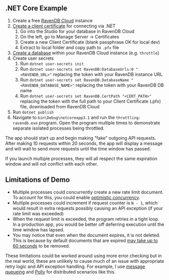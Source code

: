 ## .NET Core Example

1. Create a free [RavenDB Cloud](https://cloud.ravendb.com) instance
1. [Create a client certificate](https://ravendb.net/docs/article-page/4.2/csharp/server/security/authentication/certificate-management) for connecting via .NET
   1. Go into the Studio for your database in RavenDB Cloud
   1. On the left, go to Manage Server -> Certificates
   1. Create a new Client Certificate (blank passphrase OK for local dev)
   1. Extract to local folder and copy path to `.pfx` file
1. [Create a database](https://ravendb.net/docs/article-page/4.2/csharp/studio/server/databases/create-new-database/general-flow) within your RavenDB Cloud instance (e.g. `throttle`)
1. Create user secrets
   1. Run `dotnet user-secrets init`
   1. Run `dotnet user-secrets set RavenDB:DatabaseUrls:0 "<RAVENDB_URL>"` replacing the token with your RavenDB instance URL
   1. Run `dotnet user-secrets set RavenDB.DatabaseName "<RAVENDB_DATABASE_NAME>"` replacing the token with your RavenDB DB name
   1. Run `dotnet user-secrets set RavenDB.CertPath "<CERT_PATH>"` replacing the token with the full path to your Client Certificate (.pfx) file, downloaded from RavenDB Cloud
1. Run `dotnet publish`
1. Navigate to `bin\Debug\netcoreapp3.1` and run the `throttling-ravendb.exe` program. Open the program multiple times to demonstrate separate isolated processes being throttled.

The app should start up and begin making "fake" outgoing API requests. After making 10 requests within 20 seconds, the app will display a message and will wait to send more requests until the time window has passed.

If you launch multiple processes, they will all respect the same expiration window and will not conflict with each other.

## Limitations of Demo

- Multiple processes could concurrently create a new rate limit document. To account for this, you could enable [optimistic concurrency](https://ravendb.net/docs/article-page/4.2/csharp/client-api/session/configuration/how-to-enable-optimistic-concurrency).
- Multiple processes could increment if request counter is `N - 1`, which would result in extra requests possibly causing an API exception (if your rate limit was exceeded)
- When the request limit is exceeded, the program retries in a tight loop. In a production app, you would be better off deferring execution until the time window has lapsed.
- You may notice that even when the document expires, it is not deleted. This is because by default documents that are expired [may take up to 60 seconds](https://ravendb.net/docs/article-page/4.2/csharp/server/extensions/expiration#eventual-consistency-considerations) to be removed.

These limitations could be worked around using more error checking but in the real world, these are unlikely to cause much of an issue with appropriate retry logic and API exception handling. For example, I use [message queueing](https://www.cloudamqp.com/blog/2014-12-03-what-is-message-queuing.html) and [Polly](https://github.com/App-vNext/Polly) for distributed scenarios like this.
